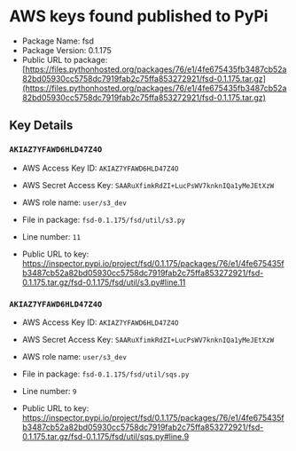 # AWS keys found published to PyPi

* Package Name: fsd
* Package Version: 0.1.175
* Public URL to package: [https://files.pythonhosted.org/packages/76/e1/4fe675435fb3487cb52a82bd05930cc5758dc7919fab2c75ffa853272921/fsd-0.1.175.tar.gz](https://files.pythonhosted.org/packages/76/e1/4fe675435fb3487cb52a82bd05930cc5758dc7919fab2c75ffa853272921/fsd-0.1.175.tar.gz)

## Key Details

### `AKIAZ7YFAWD6HLD47Z4O`

* AWS Access Key ID: `AKIAZ7YFAWD6HLD47Z4O`
* AWS Secret Access Key: `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` 
* AWS role name: `user/s3_dev`
* File in package: `fsd-0.1.175/fsd/util/s3.py`
* Line number: `11`

* Public URL to key: https://inspector.pypi.io/project/fsd/0.1.175/packages/76/e1/4fe675435fb3487cb52a82bd05930cc5758dc7919fab2c75ffa853272921/fsd-0.1.175.tar.gz/fsd-0.1.175/fsd/util/s3.py#line.11



### `AKIAZ7YFAWD6HLD47Z4O`

* AWS Access Key ID: `AKIAZ7YFAWD6HLD47Z4O`
* AWS Secret Access Key: `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` 
* AWS role name: `user/s3_dev`
* File in package: `fsd-0.1.175/fsd/util/sqs.py`
* Line number: `9`

* Public URL to key: https://inspector.pypi.io/project/fsd/0.1.175/packages/76/e1/4fe675435fb3487cb52a82bd05930cc5758dc7919fab2c75ffa853272921/fsd-0.1.175.tar.gz/fsd-0.1.175/fsd/util/sqs.py#line.9


